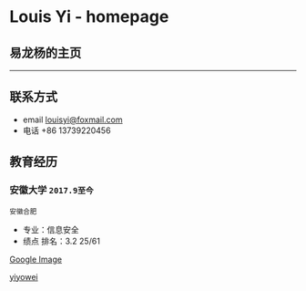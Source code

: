 # Louis Yi - homepage

## 易龙杨的主页



---

## 联系方式
- email louisyi@foxmail.com
- 电话 +86 13739220456

## 教育经历
### __安徽大学__ `2017.9至今`
```
安徽合肥
```
- 专业：信息安全
- 绩点 排名：3.2 25/61


[Google Image](https://go.weihanli.xyz/)

[yiyowei](http://www.louisyi.top:443/)
